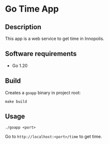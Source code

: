 # Go Time App

## Description

This app is a web service to get time in Innopolis.

## Software requirements
* Go 1.20

## Build
Creates a `goapp` binary in project root:
```
make build
```

## Usage
```
./goapp <port>
```

Go to `http://localhost:<port>/time` to get time.